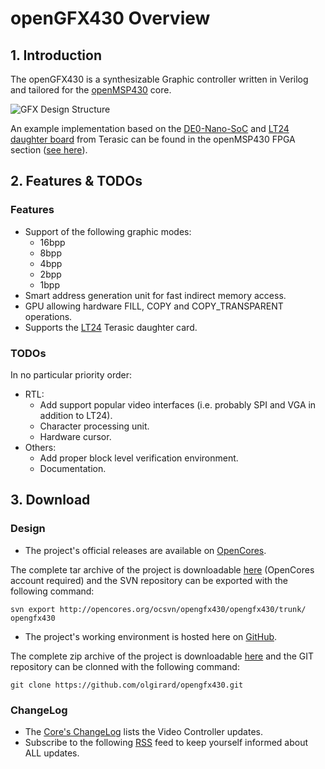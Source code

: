 <a name="top"></a>
# openGFX430 Overview

## 1. Introduction

The openGFX430 is a synthesizable Graphic controller written in Verilog and tailored for the [openMSP430](https://github.com/olgirard/openmsp430) core.

![GFX Design Structure](https://raw.githubusercontent.com/olgirard/opengfx430/master/doc/images/gfx_structure.png "GFX Design Structure")

An example implementation based on the [DE0-Nano-SoC](http://www.terasic.com.tw/cgi-bin/page/archive.pl?Language=English&No=941) and [LT24 daughter board](http://www.terasic.com.tw/cgi-bin/page/archive.pl?Language=English&No=892) from Terasic can be found in the openMSP430 FPGA section ([see here](https://github.com/olgirard/openmsp430/tree/master/fpga/altera_de0_nano_soc)).

## 2. Features & TODOs

### Features

*   Support of the following graphic modes:
    *   16bpp
    *   8bpp
    *   4bpp
    *   2bpp
    *   1bpp
*   Smart address generation unit for fast indirect memory access.
*   GPU allowing hardware FILL, COPY and COPY_TRANSPARENT operations.
*   Supports the [LT24](http://www.terasic.com.tw/cgi-bin/page/archive.pl?Language=English&CategoryNo=65&No=892) Terasic daughter card.

### TODOs

In no particular priority order:

*   RTL:
    *   Add support popular video interfaces (i.e. probably SPI and VGA in addition to LT24).
    *   Character processing unit.
    *   Hardware cursor.
*   Others:
    *   Add proper block level verification environment.
    *   Documentation.

## 3. Download

### Design

* The project's official releases are available on [OpenCores](http://opencores.org/project,opengfx430).

The complete tar archive of the project is downloadable [here](http://www.opencores.org/download,opengfx430) (OpenCores account required) and the SVN repository can be exported with the following command:

`svn export http://opencores.org/ocsvn/opengfx430/opengfx430/trunk/ opengfx430`

* The project's working environment is hosted here on [GitHub](https://github.com/olgirard/opengfx430).

The complete zip archive of the project is downloadable [here](https://github.com/olgirard/opengfx430/archive/master.zip) and the GIT repository can be clonned with the following command:

 `git clone https://github.com/olgirard/opengfx430.git`


### ChangeLog

*   The [Core's ChangeLog](http://opencores.org/websvn,filedetails?repname=opengfx430&path=/opengfx430/trunk/ChangeLog_core.txt) lists the Video Controller updates.
*   Subscribe to the following [RSS](http://opencores.org/websvn,rss?repname=opengfx430&path=/opengfx430/&isdir=1) feed to keep yourself informed about ALL updates.
